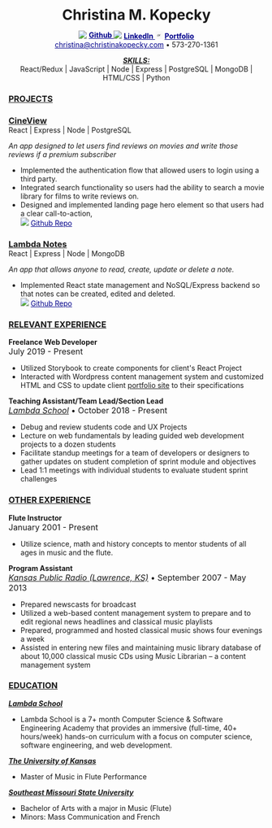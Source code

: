 <h1 style="margin-bottom: 0px;" align="center">Christina M. Kopecky</h1>

<p align="center">
    <img src="https://github.com/favicon.ico" width="15">
    <a style="color: darkblue; font-weight: bold; vertical-align: top;" href="https://github.com/ckopecky">  
    Github
    </a>      
   <img src="https://static.licdn.com/sc/h/al2o9zrvru7aqj8e1x2rzsrca" width="15"> 
    <a style="color: darkblue; font-weight: bold;" href="https://www.linkedin.com/in/cmvnk/">
    LinkedIn
    </a>
    <img src="https://raw.githubusercontent.com/ckopecky/PortfolioSite/master/src/img/WebsiteAssets/logo_ck.png" width="15"> 
    <a style="color: darkblue; font-weight: bold;" href="https://www.christinakopecky.com/">
    Portfolio
    </a>
    <br>
    <a style="color: darkblue;" href="mailto:kopecky12112@gmail.com">christina@christinakopecky.com</a>
    • 573-270-1361
    <br>
</p>
<div align="center"><h5 style="margin: 0;"><u>SKILLS:</u></h5> React/Redux | JavaScript | Node | Express | PostgreSQL | MongoDB | HTML/CSS | Python </div>

<section>
    <h3><u>PROJECTS</u></h3>
    <h3 style="margin-bottom: 0px;">
    <a href="https://cineview.netlify.com" title="CineView: Real People, Real Reviews" target="_blank" rel="noopener noreferrer">CineView</a>
    </h3>
    <span>React | Express | Node | PostgreSQL</span>
    <p><em>An app designed to let users find reviews on movies and write those reviews if a premium subscriber</em></p>
    <ul>
        <li>Implemented the authentication flow that allowed users to login using a third party.</li>
        <li>Integrated search functionality so users had the ability to search a movie library for films to write reviews on.</li>
        <li>Designed and implemented landing page hero element so that users had a clear call-to-action,</li>
        <li style="list-style-type: none;" align="left">
            <img src="https://github.com/favicon.ico" width="15">
            <a style="color: darkblue;" href="http://github.com/ckopecky/labs10-movie-reviews" title="Github Repo: Cineview" target="_blank" rel="noopener noreferrer">  
                Github Repo
            </a>  
        </li>
    </ul>  

<h3 style="margin-bottom: 0px;">
    <a href="https://notepen.netlify.com" title="Lambda Notes: Project Weeks at Lambda School" target="_blank" rel="noopener noreferrer">Lambda Notes</a>
    </h3>
    <span>React | Express | Node | MongoDB</span>
    <p><em>An app that allows anyone to read, create, update or delete a note.</em></p>
    <ul>
        <li>Implemented React state management and NoSQL/Express backend so that notes can be created,
edited and deleted.</li>
        <li style="list-style-type: none;" align="left">
            <img src="https://github.com/favicon.ico" width="15">
            <a style="color: darkblue;" href="http://github.com/ckopecky/front-end-project-week" title="Github Repo: Cineview" target="_blank" rel="noopener noreferrer">  
                Github Repo
            </a>  
        </li>
    </ul>  

<section>
    <h3><u>RELEVANT EXPERIENCE</u></h3>
    <h4 style="margin: 0">Freelance Web Developer</h4>	 
    <span style="font-size: 1rem;"> July 2019 - Present</span>
    <ul>
        <li>Utilized Storybook to create components for client's React Project</li>
        <li>Interacted with Wordpress content management system and customized HTML and CSS to update client <a href="http://www.townesmiller.com/">portfolio site</a> to their specifications</li>
    </ul>
    <h4 style="margin: 0">Teaching Assistant/Team Lead/Section Lead</h4>	 
    <span style="font-size: 1rem;"><em><a href="http://www.lambdaschool.com" title="Lambda School" target="_blank" rel="noopener noreferrer">Lambda School</a></em> • October 2018 - Present</span>
    <ul>
        <li>Debug and review students code and UX Projects</li>
        <li>Lecture on web fundamentals by leading guided web development projects to a dozen students</li>
        <li>Facilitate standup meetings for a team of developers or designers to gather updates on student completion of sprint module and objectives</li>
        <li>Lead 1:1 meetings with individual students to evaluate student sprint challenges</li>
    </ul>
    <h3><u>OTHER EXPERIENCE</u></h3>
    <h4 style="margin: 0">Flute Instructor</h4>	 
    <span style="font-size: 1rem;">January 2001 - Present</span>
    <ul>
        <li>Utilize science, math and history concepts to mentor students of all ages in music and the flute.</li>
    </ul>
    <h4 style="margin: 0">Program Assistant</h4>
    <span style="font-size: 1rem;"><em><a href="http://kansaspublicradio.org/" title="Kansas Public Radio" target="_blank" rel="noopener noreferrer">Kansas Public Radio (Lawrence, KS)</a></em> • September 2007 - May 2013</span>
    <ul>
        <li>Prepared newscasts for broadcast</li>
        <li>Utilized a web-based content management system to prepare and to edit regional news headlines and classical music playlists</li>
        <li>Prepared, programmed and hosted classical music shows four evenings a week</li>
        <li>Assisted in entering new files and maintaining music library database of about 10,000 classical music CDs using Music Librarian – a content management system</li>
    </ul>
</section>
<section>
    <h3><u>EDUCATION</u></h3>
    <div>
        <a href="http://www.lambdaschool.com" title="Lambda School" target="_blank" rel="noopener noreferrer"><h5 style="margin: 0">Lambda School</h5></a>                                <ul className="responsibilities">	
            <li>Lambda School is a 7+ month Computer Science &  Software Engineering Academy that provides an immersive (full-time, 40+ hours/week) hands-on curriculum with a focus on computer science, software engineering, and web development.
            </li>
        </ul>
    </div>
    <div>
        <a href="http://music.ku.edu" title="The University of Kansas School of Music" target="_blank" rel="noopener noreferrer"><h5 style="margin: 0">The University of Kansas</h5></a>    
        <ul>
            <li>Master of Music in Flute Performance</li>
        </ul>
    </div>
    <div>
        <a href="https://semo.edu/music/" title="Southeast Missouri State University Dept of Music" target="_blank" rel="noopener noreferrer"><h5 style="margin: 0">Southeast Missouri State University</h5></a>                                <ul className="responsibilities">
            <li>Bachelor of Arts with a major in Music (Flute)</li>
            <li>Minors: Mass Communication and French</li>
        </ul>
    </div>
</section>

